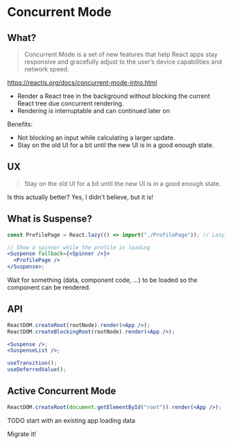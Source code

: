 # Concurrent Mode

## What?

> Concurrent Mode is a set of new features that help React apps stay responsive and gracefully adjust to the user’s device capabilities and network speed.

https://reactjs.org/docs/concurrent-mode-intro.html

- Render a React tree in the background without blocking the current React tree due concurrent rendering.
- Rendering is interruptable and can continued later on

Benefits:

- Not blocking an input while calculating a larger update.
- Stay on the old UI for a bit until the new UI is in a good enough state.

## UX

> Stay on the old UI for a bit until the new UI is in a good enough state.

Is this actually better? Yes, I didn't believe, but it is!

## What is Suspense?

```jsx
const ProfilePage = React.lazy(() => import("./ProfilePage")); // Lazy-loaded

// Show a spinner while the profile is loading
<Suspense fallback={<Spinner />}>
  <ProfilePage />
</Suspense>;
```

Wait for something (data, component code, …) to be loaded so the component can be rendered.

## API

```jsx
ReactDOM.createRoot(rootNode).render(<App />);
ReactDOM.createBlockingRoot(rootNode).render(<App />);

<Suspense />;
<SuspenseList />;

useTransition();
useDeferredValue();
```

## Active Concurrent Mode

```jsx
ReactDOM.createRoot(document.getElementById("root")).render(<App />);
```

TODO start with an existing app loading data

Migrate it!
